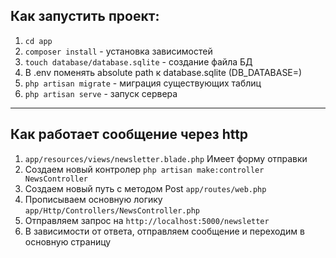 ## Как запустить проект:

1. `cd app`
2. `composer install` - установка зависимостей
3. `touch database/database.sqlite` - создание файла БД
4. В .env поменять absolute path к database.sqlite (DB_DATABASE=)
5. `php artisan migrate` - миграция существующих таблиц
6. `php artisan serve` - запуск сервера
----
## Как работает сообщение через http
1. `app/resources/views/newsletter.blade.php` Имеет форму отправки
2.  Создаем новый контролер `php artisan make:controller NewsController`
3.  Создаем новый путь с методом Post `app/routes/web.php` 
4.  Прописываем основную логику `app/Http/Controllers/NewsController.php` 
5.  Отправляем запрос на `http://localhost:5000/newsletter`
6.  В зависимости от ответа, отправляем сообщение и переходим в основную страницу